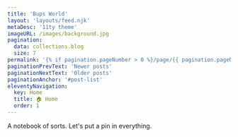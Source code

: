 ```yaml
---
title: 'Bups World'
layout: 'layouts/feed.njk'
metaDesc: '11ty theme'
imageURL: /images/background.jpg
pagination: 
  data: collections.blog
  size: 7
permalink: '{% if pagination.pageNumber > 0 %}/page/{{ pagination.pageNumber }}{% endif %}/index.html'
paginationPrevText: 'Newer posts'
paginationNextText: 'Older posts'
paginationAnchor: '#post-list'
eleventyNavigation:
  key: Home
  title: 🏠 Home
  order: 1
---
```

A notebook of sorts. Let's put a pin in everything. 